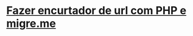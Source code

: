 # [Fazer encurtador de url com PHP e migre.me](http://nandomoreira.me/2012/12/22/fazer-encurtador-de-url-com-php-e-migre-me/)
